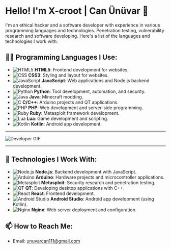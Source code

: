 # Hello! I'm **X-croot** | **Can Ünüvar** 👋

I'm an ethical hacker and a software developer with experience in various programming languages and technologies. Penetration testing, vulnerability research and software developing. Here's a list of the languages and technologies I work with:

## 🧑‍💻 Programming Languages I Use:

- ![HTML5](https://img.shields.io/badge/-HTML5-black?style=flat-square&logo=html5) **HTML5**: Frontend development for websites.
- ![CSS](https://img.shields.io/badge/-CSS3-black?style=flat-square&logo=css3) **CSS3**: Styling and layout for websites.
- ![JavaScript](https://img.shields.io/badge/-JavaScript-black?style=flat-square&logo=javascript) **JavaScript**: Web applications and Node.js backend development.
- ![Python](https://img.shields.io/badge/-Python-black?style=flat-square&logo=python) **Python**: Tool development, automation, and security.
- ![Java](https://img.shields.io/badge/-Java-black?style=flat-square&logo=java) **Java**: Minecraft modding.
- ![C](https://img.shields.io/badge/-C-black?style=flat-square&logo=c) **C/C++**: Arduino projects and QT applications.
- ![PHP](https://img.shields.io/badge/-PHP-black?style=flat-square&logo=php) **PHP**: Web development and server-side programming.
- ![Ruby](https://img.shields.io/badge/-Ruby-black?style=flat-square&logo=ruby) **Ruby**: Metasploit framework development.
- ![Lua](https://img.shields.io/badge/-Lua-black?style=flat-square&logo=lua) **Lua**: Game development and scripting.
- ![Kotlin](https://img.shields.io/badge/-Kotlin-black?style=flat-square&logo=kotlin) **Kotlin**: Android app development.

---

![Developer GIF](https://giffiles.alphacoders.com/147/147504.gif)

---

## 🔧 Technologies I Work With:

- ![Node.js](https://img.shields.io/badge/-Node.js-black?style=flat-square&logo=node.js) **Node.js**: Backend development with JavaScript.
- ![Arduino](https://img.shields.io/badge/-Arduino-black?style=flat-square&logo=arduino) **Arduino**: Hardware projects and microcontroller applications.
- ![Metasploit](https://img.shields.io/badge/-Metasploit-black?style=flat-square&logo=metasploit) **Metasploit**: Security research and penetration testing.
- ![QT](https://img.shields.io/badge/-QT-black?style=flat-square&logo=qt) **QT**: Developing desktop applications with C++.
- ![React](https://img.shields.io/badge/-React-black?style=flat-square&logo=react) **React**: Frontend development.
- ![Android Studio](https://img.shields.io/badge/-Android_Studio-black?style=flat-square&logo=androidstudio) **Android Studio**: Android app development (using Kotlin).
- ![Nginx](https://img.shields.io/badge/-Nginx-black?style=flat-square&logo=nginx) **Nginx**: Web server deployment and configuration.

## 📫 How to Reach Me:
- Email: [unuvarcan111@gmail.com](mailto:unuvarcan111@gmail.com)

